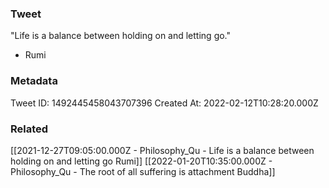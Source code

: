 ### Tweet
"Life is a balance between holding on and letting go."

- Rumi

### Metadata
Tweet ID: 1492445458043707396
Created At: 2022-02-12T10:28:20.000Z

### Related
[[2021-12-27T09:05:00.000Z - Philosophy_Qu - Life is a balance between holding on and letting go Rumi]]
[[2022-01-20T10:35:00.000Z - Philosophy_Qu - The root of all suffering is attachment Buddha]]

